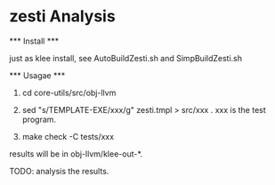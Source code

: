 zesti Analysis
====================

*** Install ***

just as klee install, see AutoBuildZesti.sh and SimpBuildZesti.sh


*** Usagae ***

1. cd core-utils/src/obj-llvm

2. sed "s/TEMPLATE-EXE/xxx/g" zesti.tmpl > src/xxx  . xxx is the test program.

3. make check -C tests/xxx

results will be in  obj-llvm/klee-out-*.


TODO:  analysis the results.

